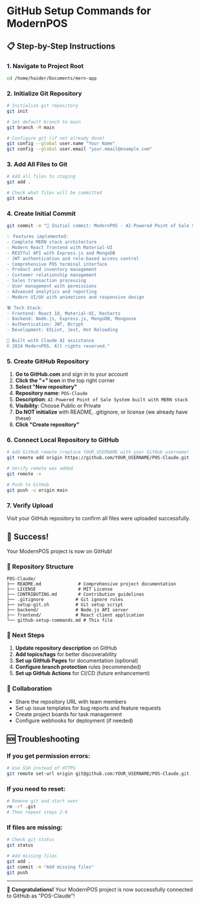 # GitHub Setup Commands for ModernPOS

## 📋 Step-by-Step Instructions

### 1. Navigate to Project Root
```bash
cd /home/haider/Documents/mern-app
```

### 2. Initialize Git Repository
```bash
# Initialize git repository
git init

# Set default branch to main
git branch -M main

# Configure git (if not already done)
git config --global user.name "Your Name"
git config --global user.email "your.email@example.com"
```

### 3. Add All Files to Git
```bash
# Add all files to staging
git add .

# Check what files will be committed
git status
```

### 4. Create Initial Commit
```bash
git commit -m "🎉 Initial commit: ModernPOS - AI-Powered Point of Sale System

✨ Features implemented:
- Complete MERN stack architecture
- Modern React frontend with Material-UI
- RESTful API with Express.js and MongoDB
- JWT authentication and role-based access control
- Comprehensive POS terminal interface
- Product and inventory management
- Customer relationship management
- Sales transaction processing
- User management with permissions
- Advanced analytics and reporting
- Modern UI/UX with animations and responsive design

🛠️ Tech Stack:
- Frontend: React 18, Material-UI, Recharts
- Backend: Node.js, Express.js, MongoDB, Mongoose
- Authentication: JWT, Bcrypt
- Development: ESLint, Jest, Hot Reloading

🤖 Built with Claude AI assistance
© 2024 ModernPOS. All rights reserved."
```

### 5. Create GitHub Repository

1. **Go to GitHub.com** and sign in to your account
2. **Click the "+" icon** in the top right corner
3. **Select "New repository"**
4. **Repository name**: `POS-Claude`
5. **Description**: `AI-Powered Point of Sale System built with MERN stack`
6. **Visibility**: Choose Public or Private
7. **Do NOT initialize** with README, .gitignore, or license (we already have these)
8. **Click "Create repository"**

### 6. Connect Local Repository to GitHub
```bash
# Add GitHub remote (replace YOUR_USERNAME with your GitHub username)
git remote add origin https://github.com/YOUR_USERNAME/POS-Claude.git

# Verify remote was added
git remote -v

# Push to GitHub
git push -u origin main
```

### 7. Verify Upload
Visit your GitHub repository to confirm all files were uploaded successfully.

## 🎊 Success!

Your ModernPOS project is now on GitHub! 

### 📁 Repository Structure
```
POS-Claude/
├── README.md              # Comprehensive project documentation
├── LICENSE                # MIT License
├── CONTRIBUTING.md        # Contribution guidelines
├── .gitignore            # Git ignore rules
├── setup-git.sh          # Git setup script
├── backend/              # Node.js API server
├── frontend/             # React client application
└── github-setup-commands.md # This file
```

### 🔗 Next Steps
1. **Update repository description** on GitHub
2. **Add topics/tags** for better discoverability
3. **Set up GitHub Pages** for documentation (optional)
4. **Configure branch protection** rules (recommended)
5. **Set up GitHub Actions** for CI/CD (future enhancement)

### 🤝 Collaboration
- Share the repository URL with team members
- Set up issue templates for bug reports and feature requests
- Create project boards for task management
- Configure webhooks for deployment (if needed)

## 🆘 Troubleshooting

### If you get permission errors:
```bash
# Use SSH instead of HTTPS
git remote set-url origin git@github.com:YOUR_USERNAME/POS-Claude.git
```

### If you need to reset:
```bash
# Remove git and start over
rm -rf .git
# Then repeat steps 2-6
```

### If files are missing:
```bash
# Check git status
git status

# Add missing files
git add .
git commit -m "Add missing files"
git push
```

---

🎉 **Congratulations!** Your ModernPOS project is now successfully connected to GitHub as "POS-Claude"!